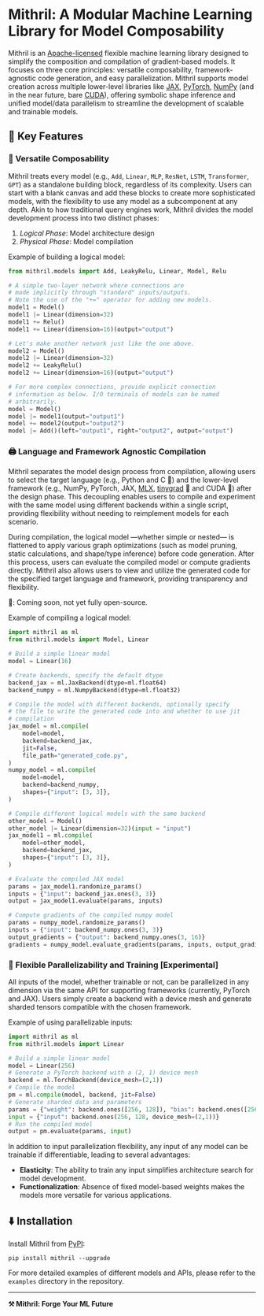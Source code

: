 # Mithril: A Modular Machine Learning Library for Model Composability

Mithril is an [Apache-licensed](http://www.apache.org/licenses/LICENSE-2.0) flexible machine learning library designed to simplify the composition and compilation of gradient-based models. It focuses on three core principles: versatile composability, framework-agnostic code generation, and easy parallelization. Mithril supports model creation across multiple lower-level libraries like [JAX](https://jax.readthedocs.io/en/latest/index.html), [PyTorch](https://pytorch.org/), [NumPy](https://numpy.org/) (and in the near future, bare [CUDA](https://developer.nvidia.com/cuda-zone)), offering symbolic shape inference and unified model/data parallelism to streamline the development of scalable and trainable models.

## 🚀 Key Features

### 🧱 Versatile Composability

Mithril treats every model (e.g., `Add`, `Linear`, `MLP`, `ResNet`, `LSTM`, `Transformer`, `GPT`) as a standalone building block, regardless of its complexity. Users can start with a blank canvas and add these blocks to create more sophisticated models, with the flexibility to use any model as a subcomponent at any depth. Akin to how traditional query engines work, Mithril divides the model development process into two distinct phases:

1. *Logical Phase*: Model architecture design
2. *Physical Phase*: Model compilation

Example of building a logical model:

```python
from mithril.models import Add, LeakyRelu, Linear, Model, Relu

# A simple two-layer network where connections are
# made implicitly through "standard" inputs/outputs.
# Note the use of the "+=" operator for adding new models.
model1 = Model()
model1 |= Linear(dimension=32)
model1 += Relu()
model1 += Linear(dimension=16)(output="output")

# Let's make another network just like the one above.
model2 = Model()
model2 |= Linear(dimension=32)
model2 += LeakyRelu()
model2 += Linear(dimension=16)(output="output")

# For more complex connections, provide explicit connection
# information as below. I/O terminals of models can be named
# arbitrarily.
model = Model()
model |= model1(output="output1")
model += model2(output="output2")
model |= Add()(left="output1", right="output2", output="output")
```

### 🖨️ Language and Framework Agnostic Compilation

Mithril separates the model design process from compilation, allowing users to select the target language (e.g., Python and C 🚧) and the lower-level framework (e.g., NumPy, PyTorch, JAX, [MLX](https://ml-explore.github.io/mlx/build/html/index.html), [tinygrad](https://tinygrad.org/) 🚧 and CUDA 🚧) after the design phase. This decoupling enables users to compile and experiment with the same model using different backends within a single script, providing flexibility without needing to reimplement models for each scenario.

During compilation, the logical model —whether simple or nested— is flattened to apply various graph optimizations (such as model pruning, static calculations, and shape/type inference) before code generation. After this process, users can evaluate the compiled model or compute gradients directly. Mithril also allows users to view and utilize the generated code for the specified target language and framework, providing transparency and flexibility.

🚧: Coming soon, not yet fully open-source.

Example of compiling a logical model:

```python
import mithril as ml
from mithril.models import Model, Linear

# Build a simple linear model
model = Linear(16)

# Create backends, specify the default dtype
backend_jax = ml.JaxBackend(dtype=ml.float64)
backend_numpy = ml.NumpyBackend(dtype=ml.float32)

# Compile the model with different backends, optionally specify
# the file to write the generated code into and whether to use jit
# compilation
jax_model = ml.compile(
    model=model,
    backend=backend_jax,
    jit=False,
    file_path="generated_code.py",
)
numpy_model = ml.compile(
    model=model,
    backend=backend_numpy,
    shapes={"input": [3, 3]},
)

# Compile different logical models with the same backend
other_model = Model()
other_model |= Linear(dimension=32)(input = "input")
jax_model1 = ml.compile(
    model=other_model,
    backend=backend_jax,
    shapes={"input": [3, 3]},
)

# Evaluate the compiled JAX model
params = jax_model1.randomize_params()
inputs = {"input": backend_jax.ones(3, 3)}
output = jax_model1.evaluate(params, inputs)

# Compute gradients of the compiled numpy model
params = numpy_model.randomize_params()
inputs = {"input": backend_numpy.ones(3, 3)}
output_gradients = {"output": backend_numpy.ones(3, 16)}
gradients = numpy_model.evaluate_gradients(params, inputs, output_gradients)
```

### 🔀 Flexible Parallelizability and Training [Experimental]

All inputs of the model, whether trainable or not, can be parallelized in any dimension via the same API for supporting frameworks (currently, PyTorch and JAX). Users simply create a backend with a device mesh and generate sharded tensors compatible with the chosen framework.

Example of using parallelizable inputs:

```python
import mithril as ml
from mithril.models import Linear

# Build a simple linear model
model = Linear(256)
# Generate a PyTorch backend with a (2, 1) device mesh
backend = ml.TorchBackend(device_mesh=(2,1))
# Compile the model
pm = ml.compile(model, backend, jit=False)
# Generate sharded data and parameters
params = {"weight": backend.ones([256, 128]), "bias": backend.ones([256])}
input = {"input": backend.ones(256, 128, device_mesh=(2,1))}
# Run the compiled model
output = pm.evaluate(params, input)
```

In addition to input parallelization flexibility, any input of any model can be trainable if differentiable, leading to several advantages:

- **Elasticity**: The ability to train any input simplifies architecture search for model development.
- **Functionalization**: Absence of fixed model-based weights makes the models more versatile for various applications.

## ⬇️ Installation

Install Mithril from [PyPI](https://pypi.org/project/mithril/):

```
pip install mithril --upgrade
```

For more detailed examples of different models and APIs, please refer to the `examples` directory in the repository.

---

**⚒️ Mithril: Forge Your ML Future**
